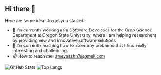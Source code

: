 ## Hi there 👋

Here are some ideas to get you started:

- 🔭 I’m currently working as a Software Developer for the Crop Science Department at Oregon State University, where I am helping researchers by providing new and innovative software solutions.
- 🌱 I’m currently learning how to solve any problems that I find really interesting and challenging.
- 📫 How to reach me: ameyasshn7@gmail.com
  
![GitHub Stats](https://github-readme-stats.vercel.app/api?username=ameyasshn7&show_icons=true&theme=transparent&hide=prs,issues)
![Top Langs](https://github-readme-stats.vercel.app/api/top-langs/?username=ameyasshn7&layout=compact&theme=transparent)


